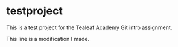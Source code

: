 testproject
===========

This is a test project for the Tealeaf Academy Git intro assignment.

This line is a modification I made.
